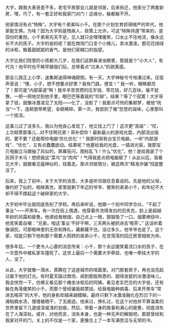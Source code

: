 大宇，跟我大表哥差不多。老宅平房那会儿就是邻居，后来拆迁，他家分了两套新房，嘿，巧了，有一套正好和我家门对门！这缘分，躲都躲不开。

他家情况有点“特殊”。大宇有个弟弟叫小千。在那个计划生育抓得贼严的年代，他家能生俩，为啥？因为大宇妈是残疾人，政策上允许。可这“特殊待遇”带来的，是双份的重担。小千弟弟先天不足，见人就只会嘿嘿傻笑，口水止不住地流，像永远长不大的孩子。大宇的爸妈呢？就在商场门口支个小摊儿，卖冰激凌。那花花绿绿的冰柜，飘着甜腻腻的香气，是他们家糊口的指望。

大宇比我们院里的小孩都大几岁，在我们这群鼻涕虫眼里，那就是个“小大人”，有代沟！他平时也不稀罕跟我们玩，总带着点“过来人”的疏离感。

那会儿我正上小学，迷集邮迷得神魂颠倒。有一天，大宇神秘兮兮地凑过来，压低声音说：“嘿，小子，想不想要点好票？我有门路，便宜！” 我一听，眼睛都亮了！那可是“内部渠道”啊！我辛辛苦苦攒的压岁钱、零花钱，好几百块，毫不犹豫，一把一把地交到他手里，眼巴巴等着我的“珍邮”。结果？等了个寂寞！大宇哥拿了钱，就像冰激凌见了太阳——化了，没影了！我那点可怜的集邮梦，被他“咣当”一下，连邮册带希望，全砸稀碎。第一次，我尝到了被“忽悠的滋味，心里那叫一个拔凉。

这事儿过了没多久，我以为他良心发现了，他又找上门了！这次更“高级”：“哎，上次邮票那事儿…对不住啊兄弟！哥补偿你！最新最火的游戏光盘，内部流出版的，要不要？还能帮你电脑‘优化优化’！” 我那时刚有台宝贝电脑，一听“内部游戏”、“优化”，又有点蠢蠢欲动。结果呢？他塞给我的光盘，一插进光驱，我那宝贝电脑立马跟抽了风似的，屏幕狂闪，图标乱飞！什么“优化”，他丫是给我装了个灰鸽子木马！想把我这“菜鸟”当“肉鸡”！气得我差点把电脑砸了！从此以后，我看见大宇，就跟看见瘟神似的，绕着走。那点邻居情分，被这两次“精准诈骗”彻底整没了。

后来，我上了初中，关于大宇的消息，大多是听邻居叹息着说的。先是他的父母，像约好了似的，相继离世。家里就剩下年迈的爷爷、傻笑的弟弟小千，和年纪不大却不得不撑起这个破碎家的大宇。

大宇初中毕业就彻底告别了学校。再后来听说，他跟一个初中同学合伙，“干起了事业”——开黑车。有一次在街上偶遇，他穿着件洗得发白的旧夹克，脸上是超越年龄的风霜和疲惫。他递给我根烟，自己点上一根，狠狠吸了一口，烟雾缭绕中，他苦笑着自嘲：“兄弟，咱这‘事业’不好干啊，三天两头被抓进去‘喝茶’。” 这话听着像调侃，可那眼神里的无奈和挣扎，藏都藏不住。没过多久，他爷爷也走了。这个家，彻底只剩下他和那个需要人照顾的弟弟小千，在空荡荡的回迁房里相依为命。

很多年后，一个更令人心塞的消息传来：小千，那个永远傻笑着流口水的孩子，在一次意外中被私家车撞死了。这世上最后一个需要大宇牵挂、也唯一牵挂大宇的人，没了。

从此，大宇就像一滴水，蒸腾在了这座城市的喧嚣里。对门那套房子，再也没亮起过属于他的灯光。有时夏天路过商场，闻到那股熟悉的、甜得发腻的冰激凌味儿，我会恍惚一下，仿佛又看见那个瘫坐冰柜后的阿姨，看见老实巴交的大宇爸，还有躲在角落傻笑的小千。而那个曾经骗我邮票钱、给我电脑种病毒、后来开黑车“常进去喝茶”的大宇，他的身影却越来越模糊，最终只剩下冰激凌融化在烈日下的一滩粘稠水渍，慢慢被晒干，了无痕迹。他来过，挣扎过，在这个对他并不算温柔的世界里留下几道或深或浅的划痕，然后，带着一身的故事和满心的疲惫，彻底消失在了人海深处。或许，对他而言，消失本身，也是一种无声的解脱吧。那扇曾经和我家对开的门，关上的不仅是一个家，更像合上了一本写满苦涩与无常的书。